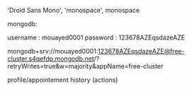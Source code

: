 'Droid Sans Mono', 'monospace', monospace


mongodb:

username : mouayed0001
password : 123678AZEqsdazeAZE

mongodb+srv://mouayed0001:123678AZEqsdazeAZE@free-cluster.s4qefdp.mongodb.net/?retryWrites=true&w=majority&appName=free-cluster


profile/appointement history (actions)
